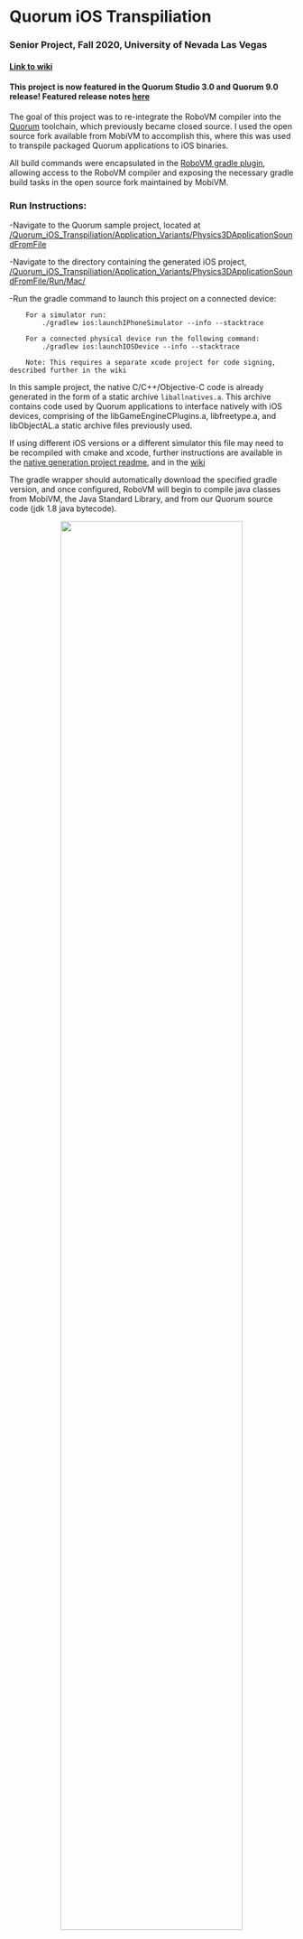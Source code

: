 # Quorum iOS Transpiliation
### Senior Project, Fall 2020, University of Nevada Las Vegas

#### [Link to wiki](https://github.com/thenick775/Quorum_iOS_Transpiliation/wiki)

#### This project is now featured in the Quorum Studio 3.0 and Quorum 9.0 release! Featured release notes [here](https://quorumlanguage.com/release.html)

The goal of this project was to re-integrate the RoboVM compiler into the [Quorum](https://quorumlanguage.com) toolchain, which previously became closed source.
I used the open source fork available from MobiVM to accomplish this, where this was used to transpile packaged Quorum applications to iOS binaries.

All build commands were encapsulated in the [RoboVM gradle plugin](https://github.com/robovm/robovm-gradle-plugin), allowing access to the RoboVM compiler and exposing the necessary gradle build tasks in the open source fork maintained by MobiVM.

### Run Instructions:

-Navigate to the Quorum sample project, located at [/Quorum_iOS_Transpiliation/Application_Variants/Physics3DApplicationSoundFromFile](https://github.com/thenick775/Quorum_iOS_Transpiliation/tree/main/Application_Variants/Physics3DApplicationSoundFromFile)

-Navigate to the directory containing the generated iOS project, [/Quorum_iOS_Transpiliation/Application_Variants/Physics3DApplicationSoundFromFile/Run/Mac/](https://github.com/thenick775/Quorum_iOS_Transpiliation/tree/main/Application_Variants/Physics3DApplicationSoundFromFile/Run/Mac)

-Run the gradle command to launch this project on a connected device:
````    
    For a simulator run:
        ./gradlew ios:launchIPhoneSimulator --info --stacktrace
````
````
    For a connected physical device run the following command:
        ./gradlew ios:launchIOSDevice --info --stacktrace  
        
    Note: This requires a separate xcode project for code signing, described further in the wiki
````

In this sample project, the native C/C++/Objective-C code is already generated in the form of a static archive `liballnatives.a`. This archive contains code used by Quorum applications to interface natively with iOS devices, comprising of the libGameEngineCPlugins.a, libfreetype.a, and libObjectAL.a static archive files previously used.

If using different iOS versions or a different simulator this file may need to be recompiled with cmake and xcode, further instructions are available in the [native generation project readme](https://github.com/thenick775/Quorum_iOS_Transpiliation/blob/main/xcode_all_natives_v2allcmake/README.md), and in the [wiki](https://github.com/thenick775/Quorum_iOS_Transpiliation/wiki/Generation-of-C-language--natives)


The gradle wrapper should automatically download the specified gradle version, and once configured, RoboVM will begin to compile java classes from MobiVM, the Java Standard Library, and from our Quorum source code (jdk 1.8 java bytecode).

<div align="center">  

<img src="https://github.com/thenick775/Quorum_iOS_Transpiliation/blob/main/graphics/output.png" width="80%">

</div>

After this process is finished, the native code described above is linked into the Quorum Application `.app` executable using clang, and all resources specified in the generated robovm.xml file are copied as well.

After this has finished a simulator should launch if specified, and then the app is installed and launched on a connected device (simulator or physical).   

    
<div align="center">  

Modified Skybox  |  Physics3D Sample Template |  Graphics2D Sample Template  |  Live iPhone Capture
:-------------------------:|:-------------------------:|:-------------------------:|:-------------------------:
<img src="https://github.com/thenick775/Quorum_iOS_Transpiliation/blob/main/graphics/skybox.png" width="202"> | <img src="https://github.com/thenick775/Quorum_iOS_Transpiliation/blob/main/graphics/Screen%20Shot%202020-10-30%20at%206.33.28%20PM.png" width="200"> |  <img src="https://github.com/thenick775/Quorum_iOS_Transpiliation/blob/main/graphics/Screen%20Shot%202020-10-30%20at%206.33.28%20PM-2.png" width="200"> |  <img src="https://github.com/thenick775/Quorum_iOS_Transpiliation/blob/main/graphics/liveiphonecapture.png" width="235">

</div>

In depth information and a breakdown of project assembly is located in the [wiki](https://github.com/thenick775/Quorum_iOS_Transpiliation/wiki)
